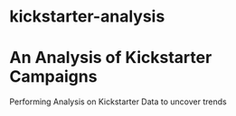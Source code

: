 # kickstarter-analysis
# An Analysis of Kickstarter Campaigns
Performing Analysis on Kickstarter Data to uncover trends 
